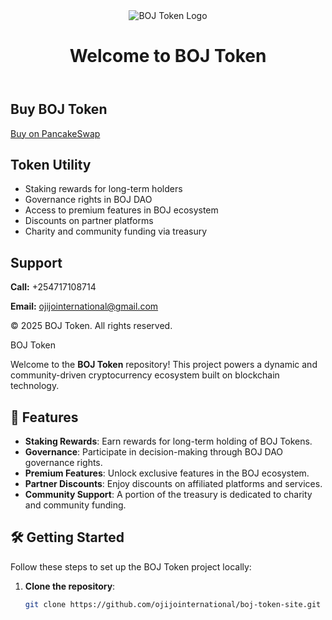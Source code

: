 <!DOCTYPE html><html lang="en"><head>
  <meta charset="UTF-8">
  <meta name="viewport" content="width=device-width, initial-scale=1.0">
  <title>BOJ Token</title>
  <link rel="stylesheet" href="styles.css">
</head><body class="dark-theme">
  <header>
    <img src="assets/boj-logo.png" alt="BOJ Token Logo" class="logo">
    <h1>Welcome to BOJ Token</h1>
  </header>  <main>
    <section class="hero">
      <h2>Buy BOJ Token</h2>
      <a class="btn" href="https://pancakeswap.finance/swap?outputCurrency=0x77A8C71Bd15Ed4F0CCfEcE19d9DA53eFfD14aB60" target="_blank">Buy on PancakeSwap</a>
    </section><section class="utility">
  <h2>Token Utility</h2>
  <ul>
    <li>Staking rewards for long-term holders</li>
    <li>Governance rights in BOJ DAO</li>
    <li>Access to premium features in BOJ ecosystem</li>
    <li>Discounts on partner platforms</li>
    <li>Charity and community funding via treasury</li>
  </ul>
</section>

<section class="support">
  <h2>Support</h2>
  <p><strong>Call:</strong> +254717108714</p>
  <p><strong>Email:</strong> <a href="mailto:ojijointernational@gmail.com">ojijointernational@gmail.com</a></p>
</section>

  </main>  <footer>
    <p>&copy; 2025 BOJ Token. All rights reserved.</p>
  </footer>
</body></html> BOJ Token

Welcome to the **BOJ Token** repository! This project powers a dynamic and community-driven cryptocurrency ecosystem built on blockchain technology.

## 🚀 Features
- **Staking Rewards**: Earn rewards for long-term holding of BOJ Tokens.
- **Governance**: Participate in decision-making through BOJ DAO governance rights.
- **Premium Features**: Unlock exclusive features in the BOJ ecosystem.
- **Partner Discounts**: Enjoy discounts on affiliated platforms and services.
- **Community Support**: A portion of the treasury is dedicated to charity and community funding.

## 🛠️ Getting Started
Follow these steps to set up the BOJ Token project locally:

1. **Clone the repository**:
   ```bash
   git clone https://github.com/ojijointernational/boj-token-site.git
